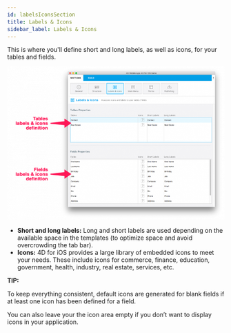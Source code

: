 ```yaml
---
id: labelsIconsSection
title: Labels & Icons
sidebar_label: Labels & Icons
---
```


This is where you'll define short and long labels, as well as icons, for your tables and fields.

![alt-text](assets/4DforiOSOverview/Labels-icons-section-4D-for-iOS.png)


* <b>Short and long labels:</b> Long and short labels are used depending on the available space in the templates (to optimize space and avoid overcrowding the tab bar).
* <b>Icons:</b> 4D for iOS provides a large library of embedded icons to meet your needs. These include icons for commerce, finance, education, government, health, industry, real estate, services, etc.

<div class = "tips">
<b>TIP:</b>

To keep everything consistent, default icons are generated for blank fields if at least one icon has been defined for a field. 

You can also leave your the icon area empty if you don’t want to display icons in your application.
</div>

